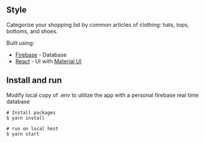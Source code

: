 ## Style
Categorize your shopping list by common articles of clothing: hats, tops, bottoms, and shoes.

Built using:

* [Firebase](https://firebase.google.com/) - Database
* [React](https://github.com/facebook/react) - UI with [Material UI](https://github.com/mui-org/material-ui)


## Install and run

Modify local copy of .env to utilize the app with a personal firebase real time database </br>

``` 
# Install packages
$ yarn install

# run on local host
$ yarn start
```
